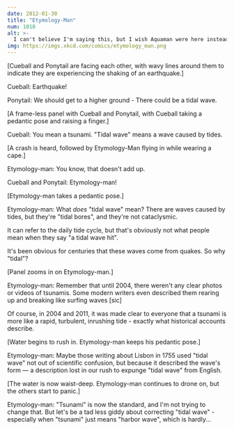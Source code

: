 ```yaml
---
date: 2012-01-30
title: "Etymology-Man"
num: 1010
alt: >-
  I can't believe I'm saying this, but I wish Aquaman were here instead--HE'D be able to help.
img: https://imgs.xkcd.com/comics/etymology_man.png
---
```

[Cueball and Ponytail are facing each other, with wavy lines around them to indicate they are experiencing the shaking of an earthquake.]

Cueball: Earthquake!

Ponytail: We should get to a higher ground - There could be a tidal wave.

[A frame-less panel with Cueball and Ponytail, with Cueball taking a pedantic pose and raising a finger.]

Cueball: You mean a tsunami. "Tidal wave" means a wave caused by tides.

[A crash is heard, followed by Etymology-Man flying in while wearing a cape.]

Etymology-man: You know, that doesn't add up.

Cueball and Ponytail: Etymology-man!

[Etymology-man takes a pedantic pose.]

Etymology-man: What *does* "tidal wave" mean? There are waves caused by tides, but they're "tidal bores", and they're not cataclysmic.

It can refer to the daily tide cycle, but that's obviously not what people mean when they say "a tidal wave hit".

It's been obvious for centuries that these waves come from quakes. So why "tidal"?

[Panel zooms in on Etymology-man.]

Etymology-man: Remember that until 2004, there weren't any clear photos or videos of tsunamis. Some modern writers even described them rearing up and breaking like surfing waves [sic]

Of course, in 2004 and 2011, it was made clear to everyone that a tsunami is more like a rapid, turbulent, inrushing tide - exactly what historical accounts describe.

[Water begins to rush in. Etymology-man keeps his pedantic pose.]

Etymology-man: Maybe those writing about Lisbon in 1755 used "tidal wave" not out of scientific confusion, but because it described the wave's form &mdash; a description lost in our rush to expunge "tidal wave" from English.

[The water is now waist-deep. Etymology-man continues to drone on, but the others start to panic.]

Etymology-man: "Tsunami" is now the standard, and I'm not trying to change that. But let's be a tad less giddy about correcting "tidal wave" - especially when "tsunami" just means "harbor wave", which is hardly...